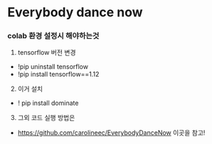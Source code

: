 # Everybody dance now

###  colab 환경 설정시 해야하는것
1. tensorflow 버전 변경

- !pip uninstall tensorflow
- !pip install tensorflow==1.12 

2. 이거 설치
- ! pip install dominate

3. 그외 코드 실행 방법은
- https://github.com/carolineec/EverybodyDanceNow 이곳을 참고!
